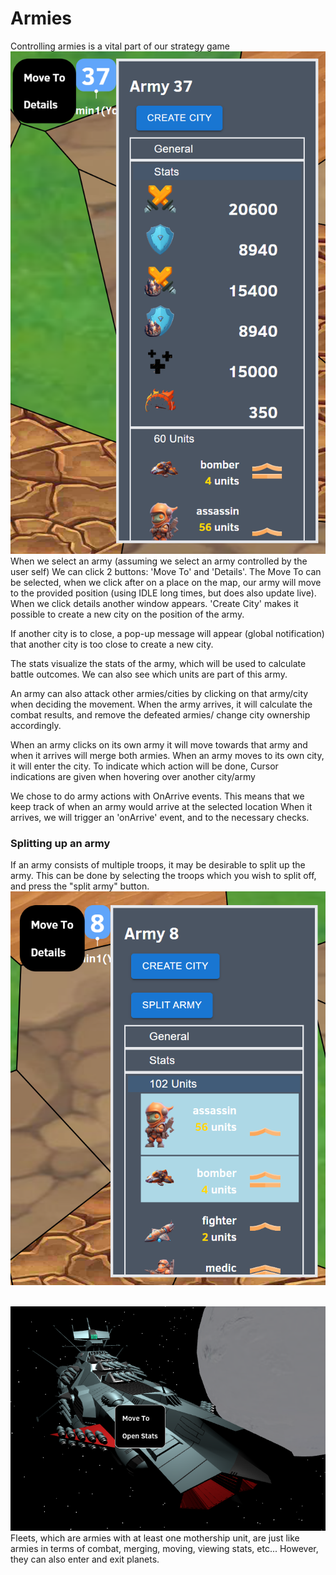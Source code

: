 # Armies
Controlling armies is a vital part of our strategy game
<br>![alt text](../images/army_details.png)
When we select an army (assuming we select an army controlled by the user self)
We can click 2 buttons: 'Move To' and 'Details'.
The Move To can be selected, when we click after on a place on the map, our army will move to the
provided position (using IDLE long times, but does also update live). When we click details another window appears.
'Create City' makes it possible to create a new city on the position of the army. 

If another city is to close, a pop-up message will appear (global notification) that another city is too close to
create a new city.

The stats visualize the stats of the army, which will be used to calculate battle outcomes.
We can also see which units are part of this army.

An army can also attack other armies/cities by clicking on that army/city when deciding the movement.
When the army arrives, it will calculate the combat results, and remove the defeated armies/ change city ownership accordingly.

When an army clicks on its own army it will move towards that army and when it arrives will merge both armies.
When an army moves to its own city, it will enter the city.
To indicate which action will be done, Cursor indications are given when hovering over another city/army

We chose to do army actions with OnArrive events.
This means that we keep track of when an army would arrive at the selected location
When it arrives, we will trigger an 'onArrive' event, and to the necessary checks.

### Splitting up an army
If an army consists of multiple troops, it may be desirable to split up the army. 
This can be done by selecting the troops which you wish to split off, and press the "split army" button.
<br>![alt text](../images/split_army_on_map.png)


<br>![alt text](../images/fleet.png)<br>
Fleets, which are armies with at least one mothership unit,  are just like armies in terms of combat, merging, moving, viewing stats, etc... However, they can also enter and exit planets. 
